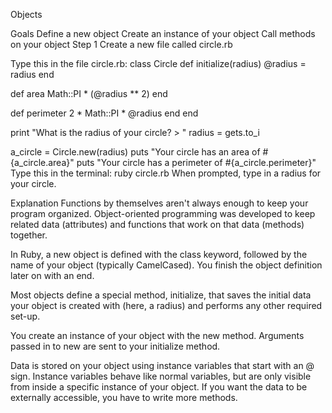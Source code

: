 Objects

Goals
Define a new object
Create an instance of your object
Call methods on your object
Step 1
Create a new file called circle.rb

Type this in the file circle.rb:
class Circle
  def initialize(radius)
    @radius = radius
  end

  def area
    Math::PI * (@radius ** 2)
  end

  def perimeter
    2 * Math::PI * @radius
  end
end

print "What is the radius of your circle? > "
radius = gets.to_i

a_circle = Circle.new(radius)
puts "Your circle has an area of #{a_circle.area}"
puts "Your circle has a perimeter of #{a_circle.perimeter}"
Type this in the terminal:
ruby circle.rb
When prompted, type in a radius for your circle.

Explanation
Functions by themselves aren't always enough to keep your program organized. Object-oriented programming was developed to keep related data (attributes) and functions that work on that data (methods) together.

In Ruby, a new object is defined with the class keyword, followed by the name of your object (typically CamelCased). You finish the object definition later on with an end.

Most objects define a special method, initialize, that saves the initial data your object is created with (here, a radius) and performs any other required set-up.

You create an instance of your object with the new method. Arguments passed in to new are sent to your initialize method.

Data is stored on your object using instance variables that start with an @ sign. Instance variables behave like normal variables, but are only visible from inside a specific instance of your object. If you want the data to be externally accessible, you have to write more methods.